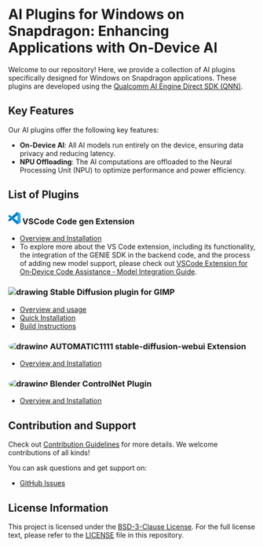 # AI Plugins for Windows on Snapdragon: Enhancing Applications with On-Device AI

Welcome to our repository! Here, we provide a collection of AI plugins specifically designed for Windows on Snapdragon applications. These plugins are developed using the [Qualcomm AI Engine Direct SDK (QNN)](https://www.qualcomm.com/developer/software/qualcomm-ai-engine-direct-sdk).

## Key Features

Our AI plugins offer the following key features:

- **On-Device AI**: All AI models run entirely on the device, ensuring data privacy and reducing latency.
- **NPU Offloading**: The AI computations are offloaded to the Neural Processing Unit (NPU) to optimize performance and power efficiency.

## List of Plugins

### <img src="plugins\vscode\qairt-code-gen\media\vscode-logo.png" alt="drawing" style="width:25px;border-radius: 10%;"/> VSCode Code gen Extension
- [Overview and Installation](plugins/vscode/qairt-code-gen/README.md)
- To explore more about the VS Code extension, including its functionality, the integration of the GENIE SDK in the backend code, and the process of adding new model support, 
please check out [VSCode Extension for On‐Device Code Assistance ‐ Model Integration Guide](https://github.com/quic/wos-ai-plugins/wiki/VSCode-Extension-for-On%E2%80%90Device-Code-Assistance-%E2%80%90-Model-Integration-Guide).

### <img src="plugins\gimp\stable-diffusion\docs\resources\gimp.png" alt="drawing" style="width:30px;"/> Stable Diffusion plugin for GIMP
- [Overview and usage](plugins/gimp/stable-diffusion/README.md)
- [Quick Installation](plugins/gimp/stable-diffusion/docs/install.md)
- [Build Instructions](plugins/gimp/stable-diffusion/docs/build.md)

### <img src="plugins\stable-diffusion-webui\qairt_accelerate\docs\resources\main_icon.png" alt="drawing" style="width:30px;border-radius: 50%;"/> AUTOMATIC1111 stable-diffusion-webui Extension
- [Overview and Installation](plugins/stable-diffusion-webui/qairt_accelerate/README.md)

### <img src="plugins\blender\SnapdragonImageGeneration\docs\resources\main_icon.jpg" alt="drawing" style="width:30px;border-radius: 50%;"/> Blender ControlNet Plugin
- [Overview and Installation](plugins/blender/SnapdragonImageGeneration/README.md)


## Contribution and Support

Check out [Contribution Guidelines](./CONTRIBUTING.md) for more details. We welcome contributions of all kinds!

You can ask questions and get support on:

* [GitHub Issues](https://github.com/quic/wos-ai-plugins/issues)

## License Information

This project is licensed under the [BSD-3-Clause License](https://spdx.org/licenses/BSD-3-Clause.html). For the full license text, please refer to the [LICENSE](LICENSE) file in this repository.
